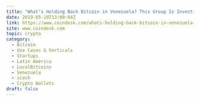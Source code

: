 ```yaml
---
title: "What’s Holding Back Bitcoin in Venezuela? This Group Is Investigating"
date: 2019-05-10T13:00:04Z
link: https://www.coindesk.com/whats-holding-back-bitcoin-in-venezuela-this-group-is-investigating?utm_medium=RSS&utm_source=hune
site: www.coindesk.com
topic: crypto
category:
  - Bitcoin
  - Use Cases & Verticals
  - Startups
  - Latin America
  - LocalBitcoins
  - Venezuela
  - zcash
  - Crypto Wallets
draft: false
---
```

